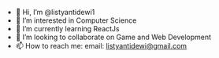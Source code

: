 - 👋 Hi, I’m @listyantidewi1
- 👀 I’m interested in Computer Science
- 🌱 I’m currently learning ReactJs
- 💞️ I’m looking to collaborate on Game and Web Development
- 📫 How to reach me: email: listyantidewi@gmail.com

<!---
listyantidewi1/listyantidewi1 is a ✨ special ✨ repository because its `README.md` (this file) appears on your GitHub profile.
You can click the Preview link to take a look at your changes.
--->
